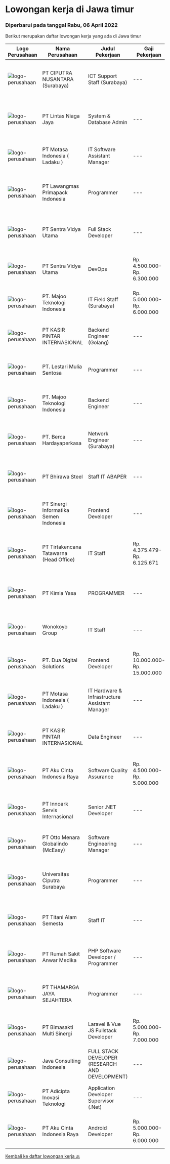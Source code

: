
  # Lowongan kerja di Jawa timur

  ### Diperbarui pada tanggal Rabu, 06 April 2022

  Berikut merupakan daftar lowongan kerja yang ada di Jawa timur

  |Logo Perusahaan | Nama Perusahaan | Judul Pekerjaan | Gaji Pekerjaan | Lokasi | Deskripsi | Tanggal diunggah | Pranala |
  | -------------- | --------------- | --------------- | --------- | --------- | -------------- | ------- | ----------- |
  |![logo-perusahaan](https://image-service-cdn.seek.com.au/8b575314dc0740730932af86db6368b95a04fc02/ee4dce1061f3f616224767ad58cb2fc751b8d2dc)|PT CIPUTRA NUSANTARA (Surabaya)|ICT Support Staff (Surabaya)|---|Surabaya|Kualifikasi Minimal :  Minimal S1 Teknik Informatika/Elektro Teknik Komputer Menguasai OS Windows, Linux Mempunyai kemampuan analisa Bisa bekerjasama...|Senin, 04 April 2022|https://www.jobstreet.co.id/id/job/ict-support-staff-surabaya-3843290?token=0~c95bb97a-b04b-4445-b394-8bb059047d4d&sectionRank=1&jobId=jobstreet-id-job-3843290|
|![logo-perusahaan](https://image-service-cdn.seek.com.au/f2185a7570239a0992105896f9a82931b7edf0e0/ee4dce1061f3f616224767ad58cb2fc751b8d2dc)|PT Lintas Niaga Jaya|System & Database Admin|---|Surabaya|System &amp; Database Admin (Urgently Required) Kualifikasi: Usia max 35 tahun &amp; Pendidikan minimal S1 Jurusan Teknologi Informasi; Memiliki...|Selasa, 05 April 2022|https://www.jobstreet.co.id/id/job/system-database-admin-3843986?token=0~c95bb97a-b04b-4445-b394-8bb059047d4d&sectionRank=2&jobId=jobstreet-id-job-3843986|
|![logo-perusahaan](https://image-service-cdn.seek.com.au/f21f727914f248ad77fc3d0c0b65830cc74d1b49/ee4dce1061f3f616224767ad58cb2fc751b8d2dc)|PT Motasa Indonesia ( Ladaku )|IT Software Assistant Manager|---|Mojokerto|Kualifikasi : Pendidikan S1 Jurusan Teknik Informatika / Teknik Komputer/ Sistem Informasi Pengalaman Minimal 3 tahun pada posisi IT Software...|Jumat, 01 April 2022|https://www.jobstreet.co.id/id/job/it-software-assistant-manager-3840678?token=0~c95bb97a-b04b-4445-b394-8bb059047d4d&sectionRank=3&jobId=jobstreet-id-job-3840678|
|![logo-perusahaan](https://image-service-cdn.seek.com.au/1b2da51c779de04afc91f962530d97804415fef4/ee4dce1061f3f616224767ad58cb2fc751b8d2dc)|PT Lawangmas Primapack Indonesia|Programmer|---|Jawa Timur|Programmer Pendidikan min S1 Informatika Usia 22-28 tahun Memiliki kompetensi dalam data base programming Memiliki pengalaman dalam networking dan...|Selasa, 05 April 2022|https://www.jobstreet.co.id/id/job/programmer-3844143?token=0~c95bb97a-b04b-4445-b394-8bb059047d4d&sectionRank=4&jobId=jobstreet-id-job-3844143|
|![logo-perusahaan](https://image-service-cdn.seek.com.au/89a4b4d8e6af0c01c230c2b1f638fbea996731cb/ee4dce1061f3f616224767ad58cb2fc751b8d2dc)|PT Sentra Vidya Utama|Full Stack Developer|---|Surabaya|Job Description:Develop front-end and back-end systems of a website (creating, adding features, improving, etc.).Requirement Minimum Bachelor Degree...|Selasa, 05 April 2022|https://www.jobstreet.co.id/id/job/full-stack-developer-3828187?token=0~c95bb97a-b04b-4445-b394-8bb059047d4d&sectionRank=5&jobId=jobstreet-id-job-3828187|
|![logo-perusahaan](https://image-service-cdn.seek.com.au/89a4b4d8e6af0c01c230c2b1f638fbea996731cb/ee4dce1061f3f616224767ad58cb2fc751b8d2dc)|PT Sentra Vidya Utama|DevOps|Rp. 4.500.000-Rp. 6.300.000|Surabaya|Melakukan Perawatan Sistem dan menjaga infrastruktur Membuat code agar sistem dapat berjalan secara otomatis Kualifikasi: Familiar dalam penggunaan...|Selasa, 05 April 2022|https://www.jobstreet.co.id/id/job/devops-3827903?token=0~c95bb97a-b04b-4445-b394-8bb059047d4d&sectionRank=6&jobId=jobstreet-id-job-3827903|
|![logo-perusahaan](https://image-service-cdn.seek.com.au/2a2c8a948d223cf92abbc34c9b4e6cee325386db/ee4dce1061f3f616224767ad58cb2fc751b8d2dc)|PT. Majoo Teknologi Indonesia|IT Field Staff (Surabaya)|Rp. 5.000.000-Rp. 6.000.000|Surabaya|Deskripsi Pekerjaan: Melakukan instalasi beserta pengaturan software dan hardware majoo. Memberikan edukasi (training) kepada staff / manager/ owner...|Jumat, 01 April 2022|https://www.jobstreet.co.id/id/job/it-field-staff-surabaya-3840609?token=0~c95bb97a-b04b-4445-b394-8bb059047d4d&sectionRank=7&jobId=jobstreet-id-job-3840609|
|![logo-perusahaan](https://image-service-cdn.seek.com.au/0361bae937596b43e3f2a473257008c2d4f70004/ee4dce1061f3f616224767ad58cb2fc751b8d2dc)|PT KASIR PINTAR INTERNASIONAL|Backend Engineer (Golang)|---|Jawa Timur|Requirements minimum 1 years in writing GO and PHP Laravel, but fresh graduate are welcome to apply. Graduated Degree in Computer Science or...|Rabu, 06 April 2022|https://www.jobstreet.co.id/id/job/backend-engineer-golang-3845636?token=0~c95bb97a-b04b-4445-b394-8bb059047d4d&sectionRank=8&jobId=jobstreet-id-job-3845636|
|![logo-perusahaan](https://image-service-cdn.seek.com.au/6340810020c6ac51e62e122dc7bf15342d58b15c/ee4dce1061f3f616224767ad58cb2fc751b8d2dc)|PT. Lestari Mulia Sentosa|Programmer|---|Sidoarjo|Usia maksimal 30 tahun Kandidat harus memiliki setidaknya Gelar Sarjana di Segala Jurusan dengan IPK minimal 3.00 Setidaknya memiliki 2 tahun...|Minggu, 03 April 2022|https://www.jobstreet.co.id/id/job/programmer-3833904?token=0~c95bb97a-b04b-4445-b394-8bb059047d4d&sectionRank=9&jobId=jobstreet-id-job-3833904|
|![logo-perusahaan](https://image-service-cdn.seek.com.au/2a2c8a948d223cf92abbc34c9b4e6cee325386db/ee4dce1061f3f616224767ad58cb2fc751b8d2dc)|PT. Majoo Teknologi Indonesia|Backend Engineer|---|Malang|What will you do :At Majoo as a Backend Engineer, you will responsible for designing, building, and maintaining the server-side of web applications....|Selasa, 05 April 2022|https://www.jobstreet.co.id/id/job/backend-engineer-3844140?token=0~c95bb97a-b04b-4445-b394-8bb059047d4d&sectionRank=10&jobId=jobstreet-id-job-3844140|
|![logo-perusahaan](https://image-service-cdn.seek.com.au/6a76252207cfed561e664c874d4631f4aefd8409/ee4dce1061f3f616224767ad58cb2fc751b8d2dc)|PT. Berca Hardayaperkasa|Network Engineer (Surabaya)|---|Surabaya|Job Description : Installing, configuring and supporting network equipment including routers, switches, WAN accelerators, DNS and DHCP Procuring...|Senin, 04 April 2022|https://www.jobstreet.co.id/id/job/network-engineer-surabaya-3843191?token=0~c95bb97a-b04b-4445-b394-8bb059047d4d&sectionRank=11&jobId=jobstreet-id-job-3843191|
|![logo-perusahaan](https://image-service-cdn.seek.com.au/d877652189739f70688ad9d18f039841c79b656f/ee4dce1061f3f616224767ad58cb2fc751b8d2dc)|PT Bhirawa Steel|Staff IT ABAPER|---|Surabaya|PT Bhirawa Steel, pabrik baja terkemuka di Indonesia dan anak perusahaan BUMN, membuka peluang karir untuk posisi " Staff IT - ABAPER " dengan...|Sabtu, 02 April 2022|https://www.jobstreet.co.id/id/job/staff-it-abaper-3841705?token=0~c95bb97a-b04b-4445-b394-8bb059047d4d&sectionRank=12&jobId=jobstreet-id-job-3841705|
|![logo-perusahaan](https://image-service-cdn.seek.com.au/097d1e65df1f94988e24f088d62d2d56564bdd35/ee4dce1061f3f616224767ad58cb2fc751b8d2dc)|PT Sinergi Informatika Semen Indonesia|Frontend Developer|---|Jakarta Selatan|Responsibilities : Slicing/converting the design or wireframe into the form of the Front End WEB display according to the UI/UX design that has been...|Selasa, 05 April 2022|https://www.jobstreet.co.id/id/job/frontend-developer-3844475?token=0~c95bb97a-b04b-4445-b394-8bb059047d4d&sectionRank=13&jobId=jobstreet-id-job-3844475|
|![logo-perusahaan](https://image-service-cdn.seek.com.au/454b279b09c2c94aad59ede07b497b02ce710fc2/ee4dce1061f3f616224767ad58cb2fc751b8d2dc)|PT Tirtakencana Tatawarna (Head Office)|IT Staff|Rp. 4.375.479-Rp. 6.125.671|Surabaya|Kualifikasi: Pendidikan minimal S1 bidang Informatika, Fresh Graduates are welcome Memiliki kemampuan di dalam bahasa pemrograman tertentu (HTML, PHP,...|Jumat, 01 April 2022|https://www.jobstreet.co.id/id/job/it-staff-3841210?token=0~c95bb97a-b04b-4445-b394-8bb059047d4d&sectionRank=14&jobId=jobstreet-id-job-3841210|
|![logo-perusahaan](https://i.ibb.co/sqvTCh9/112815900-stock-vector-no-image-available-icon-flat-vector.webp)|PT Kimia Yasa|PROGRAMMER|---|Surabaya|Deskripsi Pekerjaan :Melakukan pembuatan program untuk menunjang operasional perusahaan sesuai dengan target yang sudah ditetapkan.Kualifikasi yang...|Sabtu, 02 April 2022|https://www.jobstreet.co.id/id/job/programmer-3841726?token=0~c95bb97a-b04b-4445-b394-8bb059047d4d&sectionRank=15&jobId=jobstreet-id-job-3841726|
|![logo-perusahaan](https://image-service-cdn.seek.com.au/07c39319db2ed739a2684b1bc254bbbbb7d788ef/ee4dce1061f3f616224767ad58cb2fc751b8d2dc)|Wonokoyo Group|IT Staff|---|Surabaya|Kualifikasi : Pendidikan S1 Sistem Informasi/Teknik Informatika Minimal memiliki 1 tahun pengalaman kerja di bidang yang sama  Menguasai penggunaan...|Jumat, 01 April 2022|https://www.jobstreet.co.id/id/job/it-staff-3840928?token=0~c95bb97a-b04b-4445-b394-8bb059047d4d&sectionRank=16&jobId=jobstreet-id-job-3840928|
|![logo-perusahaan](https://image-service-cdn.seek.com.au/0638cd50f0312ef2e7a06e1345329bde78c1e918/ee4dce1061f3f616224767ad58cb2fc751b8d2dc)|PT. Dua Digital Solutions|Frontend Developer|Rp. 10.000.000-Rp. 15.000.000|Bali|Hello tech Indonesia,We hiring a new Frontend Developer to our team. If the questions below resonates with you, maybe you are the one we're looking...|Selasa, 05 April 2022|https://www.jobstreet.co.id/id/job/frontend-developer-3844458?token=0~c95bb97a-b04b-4445-b394-8bb059047d4d&sectionRank=17&jobId=jobstreet-id-job-3844458|
|![logo-perusahaan](https://image-service-cdn.seek.com.au/f21f727914f248ad77fc3d0c0b65830cc74d1b49/ee4dce1061f3f616224767ad58cb2fc751b8d2dc)|PT Motasa Indonesia ( Ladaku )|IT Hardware & Infrastructure Assistant Manager|---|Mojokerto|Kualifikasi : Pendidikan S1 Jurusan Teknik Informatika / Teknik Komputer Pengalaman Minimal 3 pada posisi IT Hardware &amp; Infrastructure Assistant...|Selasa, 29 Maret 2022|https://www.jobstreet.co.id/id/job/it-hardware-infrastructure-assistant-manager-3836312?token=0~c95bb97a-b04b-4445-b394-8bb059047d4d&sectionRank=18&jobId=jobstreet-id-job-3836312|
|![logo-perusahaan](https://image-service-cdn.seek.com.au/f234b70ad8e03e92661f032600938c63aeb124f3/ee4dce1061f3f616224767ad58cb2fc751b8d2dc)|PT KASIR PINTAR INTERNASIONAL|Data Engineer|---|Surabaya|Job Description Design, implement and deploy new data models and data processes in production. Perform data analysis to generate business insights....|Senin, 04 April 2022|https://www.jobstreet.co.id/id/job/data-engineer-3842944?token=0~c95bb97a-b04b-4445-b394-8bb059047d4d&sectionRank=19&jobId=jobstreet-id-job-3842944|
|![logo-perusahaan](https://image-service-cdn.seek.com.au/ceee560515508ff39c6eef3c1b80733dd9b49e8c/ee4dce1061f3f616224767ad58cb2fc751b8d2dc)|PT Aku Cinta Indonesia Raya|Software Quality Assurance|Rp. 4.500.000-Rp. 5.000.000|Surabaya|Carry out and complete tasks within the scope of software quality assurance in line with achieving company targetsRequirements Bachelor Degree in...|Selasa, 05 April 2022|https://www.jobstreet.co.id/id/job/software-quality-assurance-3843933?token=0~c95bb97a-b04b-4445-b394-8bb059047d4d&sectionRank=20&jobId=jobstreet-id-job-3843933|
|![logo-perusahaan](https://image-service-cdn.seek.com.au/03d5b2909306d41d8d881d2ac7cfb4a0d8a47045/ee4dce1061f3f616224767ad58cb2fc751b8d2dc)|PT Innoark Servis Internasional|Senior .NET Developer|---|Surabaya|We are looking for a Senior .NET Developer to join our IT department and build functional applications and websites.Senior .NET Developer...|Selasa, 05 April 2022|https://www.jobstreet.co.id/id/job/senior-.net-developer-3828368?token=0~c95bb97a-b04b-4445-b394-8bb059047d4d&sectionRank=21&jobId=jobstreet-id-job-3828368|
|![logo-perusahaan](https://image-service-cdn.seek.com.au/f315f0c605a36ea3a033e6abb5c67515d4b00ff5/ee4dce1061f3f616224767ad58cb2fc751b8d2dc)|PT Otto Menara Globalindo (McEasy)|Software Engineering Manager|---|Surabaya|Job Description: Manage a team of high performing Software Engineer Give constructive and thoughtful feedback, nurturing, and create an inclusive...|Sabtu, 02 April 2022|https://www.jobstreet.co.id/id/job/software-engineering-manager-3841755?token=0~c95bb97a-b04b-4445-b394-8bb059047d4d&sectionRank=22&jobId=jobstreet-id-job-3841755|
|![logo-perusahaan](https://image-service-cdn.seek.com.au/61a668e162fedd86ae00bf43a51fd84e73670ff7/ee4dce1061f3f616224767ad58cb2fc751b8d2dc)|Universitas Ciputra Surabaya|Programmer|---|Surabaya|Memiliki pengalaman menggunakan metode SDLC dalam pembuatan aplikasi web menggunakan PHP dengan framework Codelgniter, HTML5, CSS3, dan JQuery...|Minggu, 03 April 2022|https://www.jobstreet.co.id/id/job/programmer-3833123?token=0~c95bb97a-b04b-4445-b394-8bb059047d4d&sectionRank=23&jobId=jobstreet-id-job-3833123|
|![logo-perusahaan](https://image-service-cdn.seek.com.au/3650e4ea5cf15ff06b6cedba6caa19766b68c3ef/ee4dce1061f3f616224767ad58cb2fc751b8d2dc)|PT Titani Alam Semesta|Staff IT|---|Surabaya|Maximum age 30 years old. Minimum Bachelor Degree - Informatika GPA 3.0 Sedikit Mandarin. Pengalaman dibidang IT minimal 4 tahun. Preferably Staff...|Kamis, 31 Maret 2022|https://www.jobstreet.co.id/id/job/staff-it-3839964?token=0~c95bb97a-b04b-4445-b394-8bb059047d4d&sectionRank=24&jobId=jobstreet-id-job-3839964|
|![logo-perusahaan](https://image-service-cdn.seek.com.au/3a6c2b428606f5e003e4942f9212030098d2ff6b/ee4dce1061f3f616224767ad58cb2fc751b8d2dc)|PT Rumah Sakit Anwar Medika|PHP Software Developer / Programmer|---|Sidoarjo|1. Mahir pemrograman PHP dan menguasai framework Laravel &amp; CodeIgniter2. Menguasai database Postgresql dan mySQL3. Menyertakan link github source...|Sabtu, 02 April 2022|https://www.jobstreet.co.id/id/job/php-software-developer-programmer-3831668?token=0~c95bb97a-b04b-4445-b394-8bb059047d4d&sectionRank=25&jobId=jobstreet-id-job-3831668|
|![logo-perusahaan](https://image-service-cdn.seek.com.au/da49848fdde6237e388c6f5083685a18da93bbcc/ee4dce1061f3f616224767ad58cb2fc751b8d2dc)|PT THAMARGA JAYA SEJAHTERA|Programmer|---|Surabaya|Tugas dan Tanggung Jawab Membuat dan mengembangkan software dengan bahasa pemrograman VB dan database SQL. Bertanggung jawab atas operasional yang...|Sabtu, 02 April 2022|https://www.jobstreet.co.id/id/job/programmer-3825446?token=0~c95bb97a-b04b-4445-b394-8bb059047d4d&sectionRank=26&jobId=jobstreet-id-job-3825446|
|![logo-perusahaan](https://image-service-cdn.seek.com.au/3c3597528a656ba0a7299263a04fc9ed9cb02b85/ee4dce1061f3f616224767ad58cb2fc751b8d2dc)|PT Bimasakti Multi Sinergi|Laravel & Vue JS Fullstack Developer|Rp. 5.000.000-Rp. 7.000.000|Sidoarjo|Job Descriptions : Developing front end application Maintain and optimizing backend application  Developing APIs Deliver the best solution to fix...|Selasa, 05 April 2022|https://www.jobstreet.co.id/id/job/laravel-vue-js-fullstack-developer-3844295?token=0~c95bb97a-b04b-4445-b394-8bb059047d4d&sectionRank=27&jobId=jobstreet-id-job-3844295|
|![logo-perusahaan](https://image-service-cdn.seek.com.au/74237b4ff1337ae2401fd4ef4cbf95058e8e8a86/ee4dce1061f3f616224767ad58cb2fc751b8d2dc)|Java Consulting Indonesia|FULL STACK DEVELOPER (RESEARCH AND DEVELOPMENT)|---|Surabaya|Qualification: Candidate must at least Bachelor Degree in Computer Science/Information Technology orSystem Information or equivalent Expert on OOP...|Minggu, 03 April 2022|https://www.jobstreet.co.id/id/job/full-stack-developer-research-and-development-3833423?token=0~c95bb97a-b04b-4445-b394-8bb059047d4d&sectionRank=28&jobId=jobstreet-id-job-3833423|
|![logo-perusahaan](https://image-service-cdn.seek.com.au/d9d6820316926aa3aae33bf01926a07968389ea1/ee4dce1061f3f616224767ad58cb2fc751b8d2dc)|PT Adicipta Inovasi Teknologi|Application Developer Supervisor (.Net)|---|Jakarta Barat|Job Descriptions: Develop applications according to client needs / technical spec. Conduct a code review on what has been done by the team members...|Selasa, 05 April 2022|https://www.jobstreet.co.id/id/job/application-developer-supervisor-.net-3845106?token=0~c95bb97a-b04b-4445-b394-8bb059047d4d&sectionRank=29&jobId=jobstreet-id-job-3845106|
|![logo-perusahaan](https://image-service-cdn.seek.com.au/981ced366d1441944edb20134fbf46e3c5ef06d6/ee4dce1061f3f616224767ad58cb2fc751b8d2dc)|PT Aku Cinta Indonesia Raya|Android Developer|Rp. 5.000.000-Rp. 6.000.000|Sidoarjo|Development Mobile Front End Application. Cooperate solidly and effectively with all team members for the achievement of software development...|Selasa, 05 April 2022|https://www.jobstreet.co.id/id/job/android-developer-3844686?token=0~c95bb97a-b04b-4445-b394-8bb059047d4d&sectionRank=30&jobId=jobstreet-id-job-3844686|


  [Kembali ke daftar lowongan kerja 🔙](../README.md#daftar-lowongan-kerja)
  